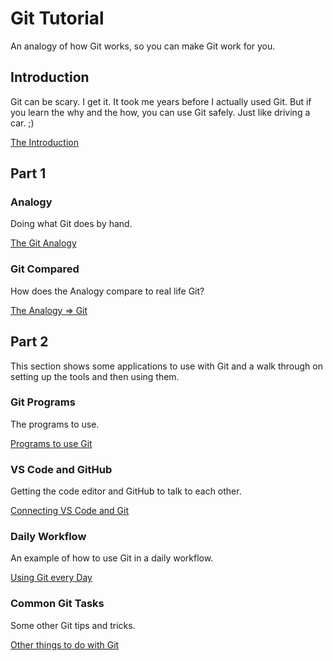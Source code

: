 # Git Tutorial

An analogy of how Git works, so you can make Git work for you.

## Introduction

Git can be scary. I get it. It took me years before I actually used Git. But if
you learn the why and the how, you can use Git safely. Just like driving a car.
;)

[The Introduction](http://ammonshepherd.github.io/git-for-beginners/introduction.html)

## Part 1
### Analogy

Doing what Git does by hand.

[The Git Analogy](http://ammonshepherd.github.io/git-for-beginners/analogy.html)

### Git Compared

How does the Analogy compare to real life Git?

[The Analogy => Git](http://ammonshepherd.github.io/git-for-beginners/git-compared.html)

## Part 2

This section shows some applications to use with Git and a walk through on
setting up the tools and then using them.

### Git Programs

The programs to use.

[Programs to use Git](http://ammonshepherd.github.io/git-for-beginners/git-programs.html)

### VS Code and GitHub

Getting the code editor and GitHub to talk to each other.

[Connecting VS Code and Git](http://ammonshepherd.github.io/git-for-beginners/vscode-github.html)

### Daily Workflow

An example of how to use Git in a daily workflow.

[Using Git every Day](http://ammonshepherd.github.io/git-for-beginners/daily-workflow.html)

### Common Git Tasks

Some other Git tips and tricks.

[Other things to do with Git](http://ammonshepherd.github.io/git-for-beginners/common-git-tasks.html)